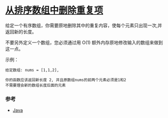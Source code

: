# [从排序数组中删除重复项](https://leetcode-cn.com/problems/remove-duplicates-from-sorted-array/description/)

给定一个有序数组，你需要原地删除其中的重复内容，使每个元素只出现一次,并返回新的长度。

不要另外定义一个数组，您必须通过用 O(1) 额外内存原地修改输入的数组来做到这一点。

示例：
```
给定数组: nums = [1,1,2],

你的函数应该返回新长度 2, 并且原数组nums的前两个元素必须是1和2
不需要理会新的数组长度后面的元素
```

### 参考
- [Java](https://github.com/pojozhang/playground/blob/master/solutions/java/src/main/java/playground/algorithm/RemoveDuplicates.java)
